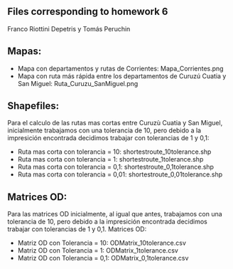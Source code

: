 Files corresponding to homework 6
-------------------------------
Franco Riottini Depetris y Tomás Peruchin

Mapas:
--------------
- Mapa con departamentos y rutas de Corrientes: Mapa_Corrientes.png
- Mapa con ruta más rápida entre los departamentos de Curuzú Cuatia y San Miguel: Ruta_Curuzu_SanMiguel.png

Shapefiles:
---------
Para el calculo de las rutas mas cortas entre Curuzù Cuatia y San Miguel, inicialmente trabajamos con una tolerancia de 10, pero debido a la impresición encontrada decidimos trabajar con tolerancias de 1 y 0,1:
- Ruta mas corta con tolerancia = 10: shortestroute_10tolerance.shp
- Ruta mas corta con tolerancia = 1: shortestroute_1tolerance.shp
- Ruta mas corta con tolerancia = 0,1: shortestroute_0,1tolerance.shp
- Ruta mas corta con tolerancia = 0,01: shortestroute_0,01tolerance.shp

Matrices OD:
---------
Para las matrices OD inicialmente, al igual que antes, trabajamos con una tolerancia de 10, pero debido a la impresición encontrada decidimos trabajar con tolerancias de 1 y 0,1.
Matrices OD:
- Matriz OD con Tolerancia = 10: ODMatrix_10tolerance.csv
- Matriz OD con Tolerancia = 1: ODMatrix_1tolerance.csv
- Matriz OD con Tolerancia = 0,1: ODMatrix_0,1tolerance.csv
